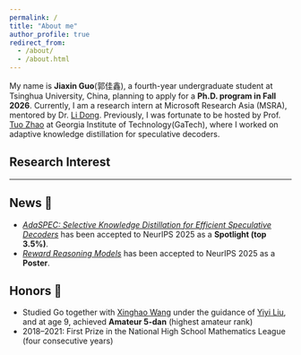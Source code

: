```yaml
---
permalink: /
title: "About me"
author_profile: true
redirect_from: 
  - /about/
  - /about.html
---
```


My name is **Jiaxin Guo**(郭佳鑫), a fourth-year undergraduate student at Tsinghua University, China, planning to apply for a **Ph.D. program in Fall 2026**. Currently, I am a research intern at Microsoft Research Asia (MSRA), mentored by Dr. [Li Dong](https://dong.li/). Previously, I was fortunate to be hosted by Prof. [Tuo Zhao](https://www2.isye.gatech.edu/~tzhao80/) at Georgia Institute of Technology(GaTech), where I worked on adaptive knowledge distillation for speculative decoders.  

## Research Interest
---

## News 🎉

- [*AdaSPEC: Selective Knowledge Distillation for Efficient Speculative Decoders*](https://neurips.cc/virtual/2025/poster/115055) has been accepted to NeurIPS 2025 as a **Spotlight (top 3.5%)**.  
- [*Reward Reasoning Models*](https://neurips.cc/virtual/2025/poster/117713) has been accepted to NeurIPS 2025 as a **Poster**.  

## Honors 🏅

- Studied Go together with [Xinghao Wang](https://en.wikipedia.org/wiki/Wang_Xinghao) under the guidance of [Yiyi Liu](https://baike.baidu.com/item/%E5%88%98%E8%BD%B6%E4%B8%80/1566496), and at age 9, achieved **Amateur 5-dan** (highest amateur rank)  
- 2018–2021: First Prize in the National High School Mathematics League (four consecutive years)  
